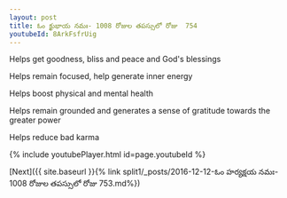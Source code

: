 ```yaml
---
layout: post
title: ఓం క్ఖుభాయ నమః- 1008 రోజుల తపస్సులో రోజు  754
youtubeId: 8ArkFsfrUig
---
```

 
 
Helps get goodness, bliss and peace and God's blessings
 
Helps remain focused, help generate inner energy 
 
Helps boost physical and mental health 
 
Helps remain grounded and generates a sense of gratitude towards the greater power 
 
Helps reduce bad karma
 
 
 
 


{% include youtubePlayer.html id=page.youtubeId %}
 
[Next]({{ site.baseurl }}{% link  split1/_posts/2016-12-12-ఓం హర్యక్షయ నమః- 1008 రోజుల తపస్సులో రోజు  753.md%})
 
